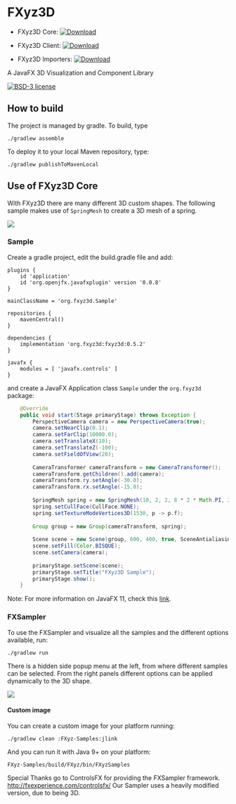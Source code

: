 FXyz3D
======

 - FXyz3D Core: 
 [ ![Download](http://img.shields.io/maven-central/v/org.fxyz3d/fxyz3d.svg?color=%234DC71F) ](https://search.maven.org/search?q=g:org.fxyz3d%20AND%20a:fxyz3d)

 - FXyz3D Client: 
[ ![Download](https://img.shields.io/maven-central/v/org.fxyz3d/fxyz3d-client.svg?color=%234DC71F) ](https://search.maven.org/search?q=g:org.fxyz3d%20AND%20a:fxyz3d-client)

 - FXyz3D Importers: 
[ ![Download](https://img.shields.io/maven-central/v/org.fxyz3d/fxyz3d-importers.svg?color=%234DC71F) ](https://search.maven.org/search?q=g:org.fxyz3d%20AND%20a:fxyz3d-importers)

A JavaFX 3D Visualization and Component Library

[![BSD-3 license](https://img.shields.io/badge/license-BSD--3-%230778B9.svg)](https://opensource.org/licenses/BSD-3-Clause)


## How to build

The project is managed by gradle. To build, type

	./gradlew assemble

To deploy it to your local Maven repository, type:

	./gradlew publishToMavenLocal

## Use of FXyz3D Core

With FXyz3D there are many different 3D custom shapes. The following sample makes use of `SpringMesh` to create 
a 3D mesh of a spring.

![](/resources/SpringMesh.png)

### Sample

Create a gradle project, edit the build.gradle file and add:

```
plugins {
    id 'application'
    id 'org.openjfx.javafxplugin' version '0.0.8'
}

mainClassName = 'org.fxyz3d.Sample'

repositories {
    mavenCentral()
}

dependencies {
    implementation 'org.fxyz3d:fxyz3d:0.5.2'
}

javafx {
    modules = [ 'javafx.controls' ]
}
```

and create a JavaFX Application class `Sample` under the `org.fxyz3d` package: 

```java
    @Override
    public void start(Stage primaryStage) throws Exception {
        PerspectiveCamera camera = new PerspectiveCamera(true);        
        camera.setNearClip(0.1);
        camera.setFarClip(10000.0);
        camera.setTranslateX(10);
        camera.setTranslateZ(-100);
        camera.setFieldOfView(20);
        
        CameraTransformer cameraTransform = new CameraTransformer();
        cameraTransform.getChildren().add(camera);
        cameraTransform.ry.setAngle(-30.0);
        cameraTransform.rx.setAngle(-15.0);
        
        SpringMesh spring = new SpringMesh(10, 2, 2, 8 * 2 * Math.PI, 200, 100, 0, 0);
        spring.setCullFace(CullFace.NONE);
        spring.setTextureModeVertices3D(1530, p -> p.f);
        
        Group group = new Group(cameraTransform, spring);
        
        Scene scene = new Scene(group, 600, 400, true, SceneAntialiasing.BALANCED);
        scene.setFill(Color.BISQUE);
        scene.setCamera(camera);
        
        primaryStage.setScene(scene);
        primaryStage.setTitle("FXyz3D Sample");
        primaryStage.show();
    }
```

Note: For more information on JavaFX 11, check this [link](https://openjfx.io).

### FXSampler

To use the FXSampler and visualize all the samples and the different options available, run:

    ./gradlew run
    
There is a hidden side popup menu at the left, from where different samples can be selected. From the right panels different options can be applied dynamically to the 3D shape.

![](/resources/fxsampler.png)

 #### Custom image

You can create a custom image for your platform running:

    ./gradlew clean :FXyz-Samples:jlink  

And you can run it with Java 9+ on your platform:

    FXyz-Samples/build/FXyz/bin/FXyzSamples

Special Thanks go to ControlsFX for providing the FXSampler framework.
http://fxexperience.com/controlsfx/
Our Sampler uses a heavily modified version, due to being 3D.
